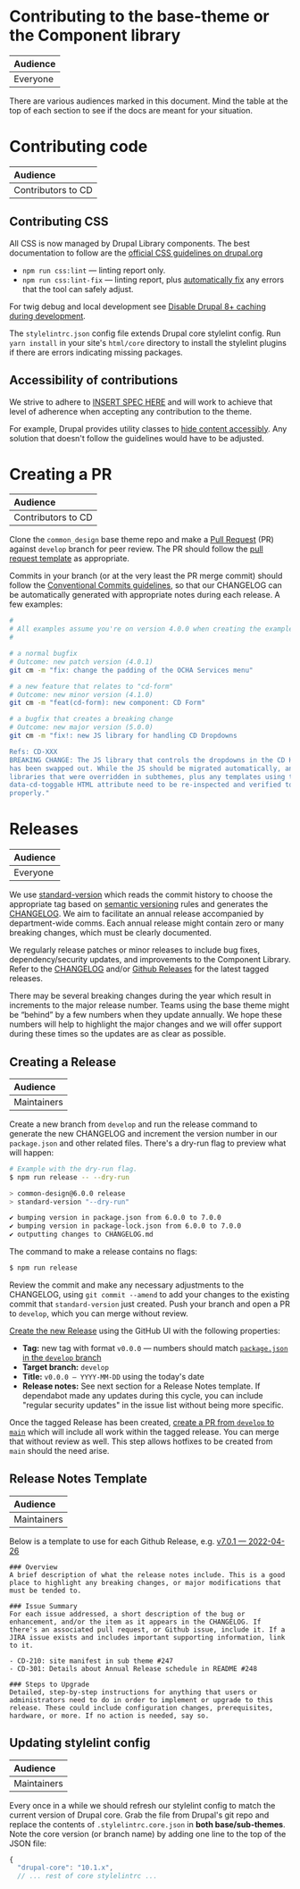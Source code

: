 # Contributing to the base-theme or the Component library

| Audience |
| :------- |
| Everyone |

There are various audiences marked in this document. Mind the table at the top of each section to see if the docs are meant for your situation.

# Contributing code

| Audience           |
| :----------------- |
| Contributors to CD |

## Contributing CSS

All CSS is now managed by Drupal Library components. The best documentation to follow are the [official CSS guidelines on drupal.org][drupal-css]

- `npm run css:lint` — linting report only.
- `npm run css:lint-fix` — linting report, plus [automatically fix][lint-fix] any errors that the tool can safely adjust.

For twig debug and local development see [Disable Drupal 8+ caching during development][drupal-caching].

The `stylelintrc.json` config file extends Drupal core stylelint config. Run `yarn install` in your site's `html/core` directory to install the stylelint plugins if there are errors indicating missing packages.

  [lint-fix]: https://stylelint.io/user-guide/usage/options#fix
  [drupal-css]: https://www.drupal.org/docs/develop/standards/css
  [drupal-caching]: https://www.drupal.org/node/2598914


## Accessibility of contributions

We strive to adhere to [INSERT SPEC HERE][a11y-standards] and will work to achieve that level of adherence when accepting any contribution to the theme.

For example, Drupal provides utility classes to [hide content accessibly][a11y-help]. Any solution that doesn't follow the guidelines would have to be adjusted.

  [a11y-standards]: https://example.com/#TBD
  [a11y-help]: https://www.drupal.org/docs/accessibility/hide-content-properly


# Creating a PR

| Audience           |
| :----------------- |
| Contributors to CD |

Clone the `common_design` base theme repo and make a [Pull Request][pr] (PR)
against `develop` branch for peer review. The PR should follow the [pull request template][pr-template] as appropriate.

Commits in your branch (or at the very least the PR merge commit) should follow the [Conventional Commits guidelines][cc-guidelines], so that our CHANGELOG can be automatically generated with appropriate notes during each release. A few examples:

  [pr]: https://github.com/UN-OCHA/common_design/pulls
  [pr-template]: https://github.com/UN-OCHA/common_design/blob/develop/pull_request_template.md
  [cc-guidelines]: https://www.conventionalcommits.org/en/v1.0.0

```sh
#
# All examples assume you're on version 4.0.0 when creating the example commit.
#

# a normal bugfix
# Outcome: new patch version (4.0.1)
git cm -m "fix: change the padding of the OCHA Services menu"

# a new feature that relates to "cd-form"
# Outcome: new minor version (4.1.0)
git cm -m "feat(cd-form): new component: CD Form"

# a bugfix that creates a breaking change
# Outcome: new major version (5.0.0)
git cm -m "fix!: new JS library for handling CD Dropdowns

Refs: CD-XXX
BREAKING CHANGE: The JS library that controls the dropdowns in the CD Header
has been swapped out. While the JS should be migrated automatically, any
libraries that were overridden in subthemes, plus any templates using the old
data-cd-toggable HTML attribute need to be re-inspected and verified to work
properly."

```

# Releases

| Audience |
| :------- |
| Everyone |

We use [standard-version][standard-version] which reads the commit history to choose the appropriate tag based on [semantic versioning][semver] rules and generates the [CHANGELOG][changelog]. We aim to facilitate an annual release accompanied by department-wide comms. Each annual release might contain zero or many breaking changes, which must be clearly documented.

We regularly release patches or minor releases to include bug fixes, dependency/security updates, and improvements to the Component Library. Refer to the [CHANGELOG][changelog] and/or [Github Releases][releases] for the latest tagged releases.

There may be several breaking changes during the year which result in increments to the major release number. Teams using the base theme might be “behind” by a few numbers when they update annually. We hope these numbers will help to highlight the major changes and we will offer support during these times so the updates are as clear as possible.

  [semver]: https://semver.org/
  [changelog]: https://github.com/UN-OCHA/common_design/blob/main/CHANGELOG.md
  [releases]: https://github.com/UN-OCHA/common_design/releases
  [standard-version]: https://github.com/conventional-changelog/standard-version


## Creating a Release

| Audience    |
| :---------- |
| Maintainers |

Create a new branch from `develop` and run the release command to generate the new CHANGELOG and increment the version number in our `package.json` and other related files. There's a dry-run flag to preview what will happen:

```sh
# Example with the dry-run flag.
$ npm run release -- --dry-run

> common-design@6.0.0 release
> standard-version "--dry-run"

✔ bumping version in package.json from 6.0.0 to 7.0.0
✔ bumping version in package-lock.json from 6.0.0 to 7.0.0
✔ outputting changes to CHANGELOG.md
```

The command to make a release contains no flags:

```sh
$ npm run release
```

Review the commit and make any necessary adjustments to the CHANGELOG, using `git commit --amend` to add your changes to the existing commit that `standard-version` just created. Push your branch and open a PR to `develop`, which you can merge without review.

[Create the new Release][new-release] using the GitHub UI with the following properties:

- **Tag:** new tag with format `v0.0.0` — numbers should match [`package.json` in the `develop` branch][develop-package]
- **Target branch:** `develop`
- **Title:** `v0.0.0 — YYYY-MM-DD` using the today's date
- **Release notes:** See next section for a Release Notes template. If dependabot made any updates during this cycle, you can include "regular security updates" in the issue list without being more specific.

Once the tagged Release has been created, [create a PR from `develop` to `main`][pr-dev-main] which will include all work within the tagged release. You can merge that without review as well. This step allows hotfixes to be created from `main` should the need arise.

  [pr-dev-main]: https://github.com/UN-OCHA/common_design/compare/main...develop
  [new-release]: https://github.com/UN-OCHA/common_design/releases/new?target=develop
  [develop-package]: https://github.com/UN-OCHA/common_design/blob/develop/package.json#L3


## Release Notes Template

| Audience    |
| :---------- |
| Maintainers |

Below is a template to use for each Github Release, e.g. [v7.0.1 — 2022-04-26](https://github.com/UN-OCHA/common_design/releases/tag/v7.0.1)

```
### Overview
A brief description of what the release notes include. This is a good place to highlight any breaking changes, or major modifications that must be tended to.

### Issue Summary
For each issue addressed, a short description of the bug or enhancement, and/or the item as it appears in the CHANGELOG. If there's an associated pull request, or Github issue, include it. If a JIRA issue exists and includes important supporting information, link to it.

- CD-210: site manifest in sub theme #247
- CD-301: Details about Annual Release schedule in README #248

### Steps to Upgrade
Detailed, step-by-step instructions for anything that users or administrators need to do in order to implement or upgrade to this release. These could include configuration changes, prerequisites, hardware, or more. If no action is needed, say so.
```

## Updating stylelint config

| Audience    |
| :---------- |
| Maintainers |

Every once in a while we should refresh our stylelint config to match the current version of Drupal core. Grab the file from Drupal's git repo and replace the contents of `.stylelintrc.core.json` in **both base/sub-themes**. Note the core version (or branch name) by adding one line to the top of the JSON file:

```js
{
  "drupal-core": "10.1.x",
  // ... rest of core stylelintrc ...
```
